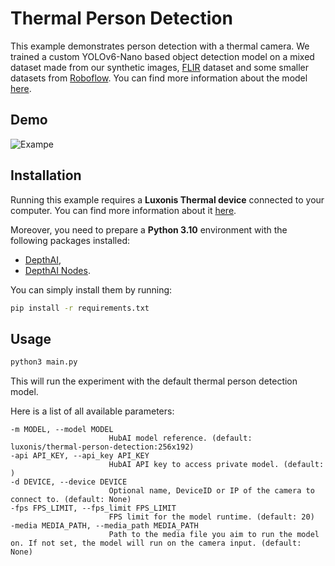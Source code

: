 # Thermal Person Detection

This example demonstrates person detection with a thermal camera. We trained a custom YOLOv6-Nano based object detection model on a mixed dataset made from our synthetic images, [FLIR](https://www.flir.eu/oem/adas/adas-dataset-form/) dataset and some smaller datasets from [Roboflow](https://universe.roboflow.com/search?q=class%3Athermal+camera). You can find more information about the model [here](https://hub.luxonis.com/ai/models/b1d7a62f-7020-469c-8fa9-a6d1ff3499b2?view=page).

## Demo

![Exampe](media/thermal_person.gif)

## Installation

Running this example requires a **Luxonis Thermal device** connected to your computer. You can find more information about it [here](https://docs.luxonis.com/hardware/products/OAK%20Thermal).

Moreover, you need to prepare a **Python 3.10** environment with the following packages installed:

- [DepthAI](https://pypi.org/project/depthai/),
- [DepthAI Nodes](https://pypi.org/project/depthai-nodes/).

You can simply install them by running:

```bash
pip install -r requirements.txt
```

## Usage

```bash
python3 main.py
```

This will run the experiment with the default thermal person detection model.

Here is a list of all available parameters:

```
-m MODEL, --model MODEL
                      HubAI model reference. (default: luxonis/thermal-person-detection:256x192)
-api API_KEY, --api_key API_KEY
                      HubAI API key to access private model. (default: )
-d DEVICE, --device DEVICE
                      Optional name, DeviceID or IP of the camera to connect to. (default: None)
-fps FPS_LIMIT, --fps_limit FPS_LIMIT
                      FPS limit for the model runtime. (default: 20)
-media MEDIA_PATH, --media_path MEDIA_PATH
                      Path to the media file you aim to run the model on. If not set, the model will run on the camera input. (default: None)
```
